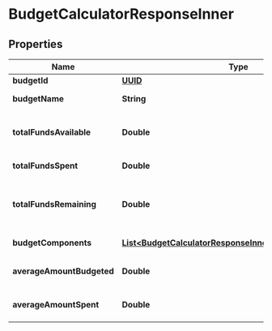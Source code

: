 
# BudgetCalculatorResponseInner

## Properties
Name | Type | Description | Notes
------------ | ------------- | ------------- | -------------
**budgetId** | [**UUID**](UUID.md) | The ID of the budget |  [optional]
**budgetName** | **String** | The name of the budget |  [optional]
**totalFundsAvailable** | **Double** | Total amount of funds originally available in the budget |  [optional]
**totalFundsSpent** | **Double** | Total amount of funds spent |  [optional]
**totalFundsRemaining** | **Double** | Total amount of funds remaining; delta of total_funds_available - total_funds_spent |  [optional]
**budgetComponents** | [**List&lt;BudgetCalculatorResponseInnerBudgetComponents&gt;**](BudgetCalculatorResponseInnerBudgetComponents.md) | Total funds spent per category |  [optional]
**averageAmountBudgeted** | **Double** | Average amount budgeted for each budget component |  [optional]
**averageAmountSpent** | **Double** | Average amount spent for each budget component |  [optional]



